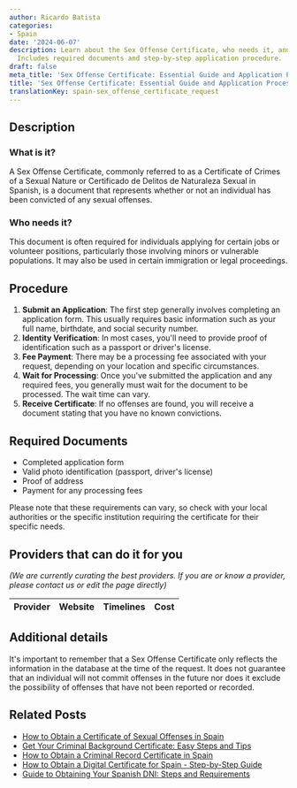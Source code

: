 ```yaml
---
author: Ricardo Batista
categories:
- Spain
date: '2024-06-07'
description: Learn about the Sex Offense Certificate, who needs it, and how to apply.
  Includes required documents and step-by-step application procedure.
draft: false
meta_title: 'Sex Offense Certificate: Essential Guide and Application Process'
title: 'Sex Offense Certificate: Essential Guide and Application Process'
translationKey: spain-sex_offense_certificate_request
---
```


## Description

### What is it?
A Sex Offense Certificate, commonly referred to as a Certificate of Crimes of a Sexual Nature or Certificado de Delitos de Naturaleza Sexual in Spanish, is a document that represents whether or not an individual has been convicted of any sexual offenses.

### Who needs it?
This document is often required for individuals applying for certain jobs or volunteer positions, particularly those involving minors or vulnerable populations. It may also be used in certain immigration or legal proceedings. 

## Procedure
1. **Submit an Application**: The first step generally involves completing an application form. This usually requires basic information such as your full name, birthdate, and social security number.
2. **Identity Verification**: In most cases, you'll need to provide proof of identification such as a passport or driver's license.
3. **Fee Payment**: There may be a processing fee associated with your request, depending on your location and specific circumstances.
4. **Wait for Processing**: Once you've submitted the application and any required fees, you generally must wait for the document to be processed. The wait time can vary.
5. **Receive Certificate**: If no offenses are found, you will receive a document stating that you have no known convictions. 

## Required Documents
- Completed application form
- Valid photo identification (passport, driver's license)
- Proof of address
- Payment for any processing fees

Please note that these requirements can vary, so check with your local authorities or the specific institution requiring the certificate for their specific needs.

## Providers that can do it for you

_(We are currently curating the best providers. If you are or know a provider, please contact us or edit the page directly)_

| Provider        |     Website     |     Timelines    |       Cost      |
| :-------------: | :-------------: |  :-------------: | :-------------: |

## Additional details
It's important to remember that a Sex Offense Certificate only reflects the information in the database at the time of the request. It does not guarantee that an individual will not commit offenses in the future nor does it exclude the possibility of offenses that have not been reported or recorded.

## Related Posts

- [How to Obtain a Certificate of Sexual Offenses in Spain](https://tramitit.com/guides/spain/certificate_of_sexual_offenses/)
- [Get Your Criminal Background Certificate: Easy Steps and Tips](https://tramitit.com/guides/spain/criminal_background_certificate_request/)
- [How to Obtain a Criminal Record Certificate in Spain](https://tramitit.com/guides/spain/criminal_record_certificate/)
- [How to Obtain a Digital Certificate for Spain - Step-by-Step Guide](https://tramitit.com/guides/spain/digital_certificate_application/)
- [Guide to Obtaining Your Spanish DNI: Steps and Requirements](https://tramitit.com/guides/spain/id_card_application/)
